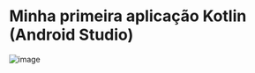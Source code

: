 # Minha primeira aplicação Kotlin (Android Studio)

![image](https://github.com/ViniciusO6/Crie-um-layout/assets/125403644/6882d25e-1e10-42dc-8abe-1c8e78622242)
